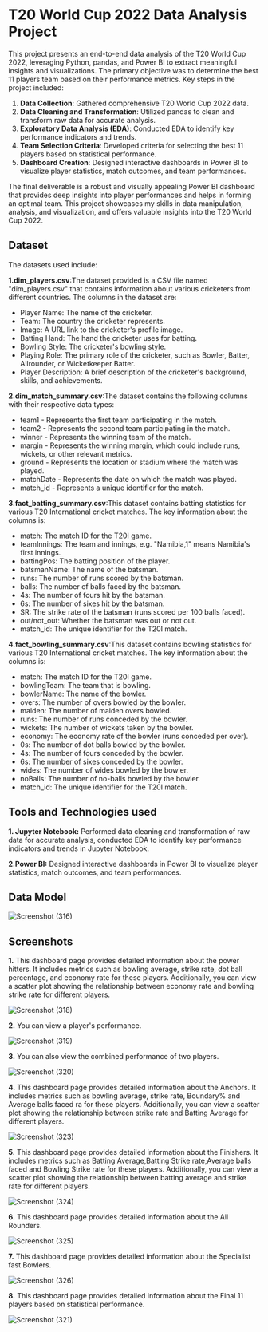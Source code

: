 
# T20 World Cup 2022 Data Analysis Project

This project presents an end-to-end data analysis of the T20 World Cup 2022, leveraging Python, pandas, and Power BI to extract meaningful insights and visualizations. The primary objective was to determine the best 11 players team based on their performance metrics. Key steps in the project included:

1. **Data Collection**: Gathered comprehensive T20 World Cup 2022 data.
2. **Data Cleaning and Transformation**: Utilized pandas to clean and transform raw data for accurate analysis.
3. **Exploratory Data Analysis (EDA)**: Conducted EDA to identify key performance indicators and trends.
4. **Team Selection Criteria**: Developed criteria for selecting the best 11 players based on statistical performance.
5. **Dashboard Creation**: Designed interactive dashboards in Power BI to visualize player statistics, match outcomes, and team performances.


The final deliverable is a robust and visually appealing Power BI dashboard that provides deep insights into player performances and helps in forming an optimal team. This project showcases my skills in data manipulation, analysis, and visualization, and offers valuable insights into the T20 World Cup 2022.



## Dataset

The datasets used include:

**1.dim_players.csv**:The dataset provided is a CSV file named "dim_players.csv" that contains information about various cricketers from different countries. The columns in the dataset are:

- Player Name: The name of the cricketer.
- Team: The country the cricketer represents.
- Image: A URL link to the cricketer's profile image.
- Batting Hand: The hand the cricketer uses for batting.
- Bowling Style: The cricketer's bowling style.
- Playing Role: The primary role of the cricketer, such as Bowler, Batter, Allrounder, or Wicketkeeper Batter.
- Player Description: A brief description of the cricketer's background, skills, and achievements.


**2.dim_match_summary.csv**:The dataset contains the following columns with their respective data types:

-  team1 - Represents the first team participating in the match.
- team2 - Represents the second team participating in the match.
- winner - Represents the winning team of the match.
- margin - Represents the winning margin, which could include runs, wickets, or other relevant metrics.
- ground - Represents the location or stadium where the match was played.
- matchDate - Represents the date on which the match was played.
- match_id - Represents a unique identifier for the match.

**3.fact_batting_summary.csv**:This dataset contains batting statistics for various T20 International cricket matches. The key information about the columns is:

- match: The match ID for the T20I game.
- teamInnings: The team and innings, e.g. "Namibia,1" means Namibia's first innings.
- battingPos: The batting position of the player.
- batsmanName: The name of the batsman.
- runs: The number of runs scored by the batsman.
- balls: The number of balls faced by the batsman.
- 4s: The number of fours hit by the batsman.
- 6s: The number of sixes hit by the batsman.
- SR: The strike rate of the batsman (runs scored per 100 balls faced).
- out/not_out: Whether the batsman was out or not out.
- match_id: The unique identifier for the T20I match.


**4.fact_bowling_summary.csv**:This dataset contains bowling statistics for various T20 International cricket matches. The key information about the columns is:

- match: The match ID for the T20I game.
- bowlingTeam: The team that is bowling.
- bowlerName: The name of the bowler.
- overs: The number of overs bowled by the bowler.
- maiden: The number of maiden overs bowled.
- runs: The number of runs conceded by the bowler.
- wickets: The number of wickets taken by the bowler.
- economy: The economy rate of the bowler (runs conceded per over).
- 0s: The number of dot balls bowled by the bowler.
- 4s: The number of fours conceded by the bowler.
- 6s: The number of sixes conceded by the bowler.
- wides: The number of wides bowled by the bowler.
- noBalls: The number of no-balls bowled by the bowler.
- match_id: The unique identifier for the T20I match.


## Tools and Technologies used

**1. Jupyter Notebook:** Performed data cleaning and transformation of raw data for accurate analysis, conducted EDA to identify key performance indicators and trends in Jupyter Notebook.

**2.Power BI:** Designed interactive dashboards in Power BI to visualize player statistics, match outcomes, and team performances.
## Data Model

![Screenshot (316)](https://github.com/RenukaSutone/T20-Worldcup-end-to-end-Data-Analysis/assets/76682535/01f5fb0e-d196-4907-b9a1-f31131983b52)

## Screenshots
**1.** This dashboard page provides detailed information about the power hitters. It includes metrics such as bowling average, strike rate, dot ball percentage, and economy rate for these players. Additionally, you can view a scatter plot showing the relationship between economy rate and bowling strike rate for different players.

![Screenshot (318)](https://github.com/RenukaSutone/T20-Worldcup-end-to-end-Data-Analysis/assets/76682535/cdff49d8-62e0-4d2d-b27a-728d94714a30)

**2.** You can view a player's performance.

![Screenshot (319)](https://github.com/RenukaSutone/T20-Worldcup-end-to-end-Data-Analysis/assets/76682535/05c1f18c-f8a3-4053-82c9-a9fc711c5054)

**3.** You can also view the combined performance of two players. 

![Screenshot (320)](https://github.com/RenukaSutone/T20-Worldcup-end-to-end-Data-Analysis/assets/76682535/39e9e128-bbb1-4857-b31c-87508f42b8e3)

**4.** This dashboard page provides detailed information about the Anchors. It includes metrics such as bowling average, strike rate, Boundary% and Average balls faced ra for these players. Additionally, you can view a scatter plot showing the relationship between strike rate and Batting Average for different players.

![Screenshot (323)](https://github.com/RenukaSutone/T20-Worldcup-end-to-end-Data-Analysis/assets/76682535/59d8d91c-ce12-485e-b89d-a60f6324ad89)

**5.** This dashboard page provides detailed information about the Finishers. It includes metrics such as Batting Average,Batting Strike rate,Average balls faced and Bowling Strike rate for these players. Additionally, you can view a scatter plot showing the relationship between batting average and strike rate for different players.

![Screenshot (324)](https://github.com/RenukaSutone/T20-Worldcup-end-to-end-Data-Analysis/assets/76682535/6cbf9839-c6e0-4680-8ed6-d6765a2b79e9)

**6.** This dashboard page provides detailed information about the All Rounders.

![Screenshot (325)](https://github.com/RenukaSutone/T20-Worldcup-end-to-end-Data-Analysis/assets/76682535/cb4e14d6-9487-4cd7-aa70-bd3afc843717)

**7.** This dashboard page provides detailed information about the Specialist fast Bowlers.

![Screenshot (326)](https://github.com/RenukaSutone/T20-Worldcup-end-to-end-Data-Analysis/assets/76682535/37fcb92e-a3ce-4467-8b90-2e0d8a489714)

**8.** This dashboard page provides detailed information about the Final 11 players based on statistical performance.

![Screenshot (321)](https://github.com/RenukaSutone/T20-Worldcup-end-to-end-Data-Analysis/assets/76682535/df46fda7-90df-49f8-9ea4-0a77c85a46ac)








